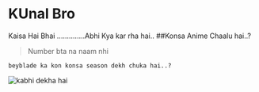 # KUnal Bro
Kaisa Hai Bhai ..............Abhi Kya kar rha hai..
##Konsa Anime Chaalu hai..?
>Number bta na naam nhi

```
beyblade ka kon konsa season dekh chuka hai..?
```
![kabhi dekha hai](https://upload.wikimedia.org/wikipedia/en/4/4e/Beyblade_L-Drago.jpg)
